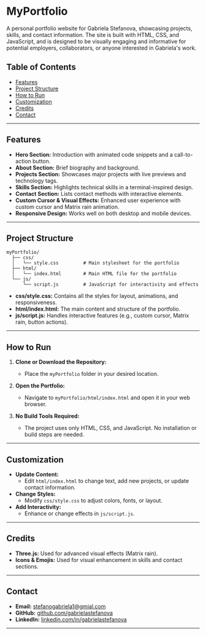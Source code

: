 # MyPortfolio

A personal portfolio website for Gabriela Stefanova, showcasing projects, skills, and contact information. The site is built with HTML, CSS, and JavaScript, and is designed to be visually engaging and informative for potential employers, collaborators, or anyone interested in Gabriela's work.

## Table of Contents

- [Features](#features)
- [Project Structure](#project-structure)
- [How to Run](#how-to-run)
- [Customization](#customization)
- [Credits](#credits)
- [Contact](#contact)

---

## Features

- **Hero Section:** Introduction with animated code snippets and a call-to-action button.
- **About Section:** Brief biography and background.
- **Projects Section:** Showcases major projects with live previews and technology tags.
- **Skills Section:** Highlights technical skills in a terminal-inspired design.
- **Contact Section:** Lists contact methods with interactive elements.
- **Custom Cursor & Visual Effects:** Enhanced user experience with custom cursor and Matrix rain animation.
- **Responsive Design:** Works well on both desktop and mobile devices.

---

## Project Structure

```
myPortfolio/
  ├── css/
  │   └── style.css         # Main stylesheet for the portfolio
  ├── html/
  │   └── index.html        # Main HTML file for the portfolio
  └── js/
      └── script.js         # JavaScript for interactivity and effects
```

- **css/style.css:** Contains all the styles for layout, animations, and responsiveness.
- **html/index.html:** The main content and structure of the portfolio.
- **js/script.js:** Handles interactive features (e.g., custom cursor, Matrix rain, button actions).

---

## How to Run

1. **Clone or Download the Repository:**
   - Place the `myPortfolio` folder in your desired location.

2. **Open the Portfolio:**
   - Navigate to `myPortfolio/html/index.html` and open it in your web browser.

3. **No Build Tools Required:**
   - The project uses only HTML, CSS, and JavaScript. No installation or build steps are needed.

---

## Customization

- **Update Content:**
  - Edit `html/index.html` to change text, add new projects, or update contact information.
- **Change Styles:**
  - Modify `css/style.css` to adjust colors, fonts, or layout.
- **Add Interactivity:**
  - Enhance or change effects in `js/script.js`.

---

## Credits

- **Three.js:** Used for advanced visual effects (Matrix rain).
- **Icons & Emojis:** Used for visual enhancement in skills and contact sections.

---

## Contact

- **Email:** stefanogabriela1@gmial.com
- **GitHub:** [github.com/gabrielastefanova](https://github.com/GabrielaPetrovva)
- **LinkedIn:** [linkedin.com/in/gabrielastefanova](https://www.linkedin.com/feed/)

--- 